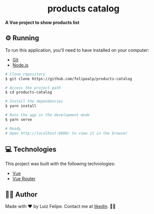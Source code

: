 <h1 align="center">products catalog</h1>

**A Vue project to show products list**

## ⚙️ Running

To run this application, you'll need to have installed on your computer:

- [Git](https://git-scm.com)
-  [Node.js](https://nodejs.org/en/)


```bash
# Clone repository
$ git clone https://github.com/felipealp/products-catalog

# Access the project path
$ cd products-catalog

# Install the dependencies
$ yarn install

# Runs the app in the development mode
$ yarn serve

# Ready
# Open http://localhost:8080/ to view it in the browser
```

## 💻 Technologies

This project was built with the following technologies:

- [Vue](https://cli.vuejs.org/)
- [Vue Router](https://router.vuejs.org/)

## 👨‍💻 Author

Made with ❤ by Luiz Felipe.
Contact me at [likedin](https://www.linkedin.com/in/felipealp).
💛👋

